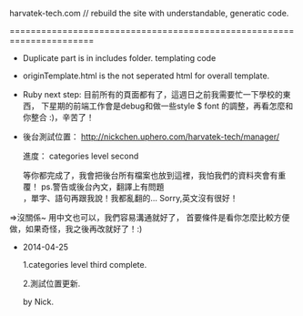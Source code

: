 
harvatek-tech.com // rebuild the site with understandable, generatic code.

======================================================================

- Duplicate part is in includes folder. templating code
- originTemplate.html is the not seperated html for overall template.

- Ruby next step:
  目前所有的頁面都有了，這週日之前我需要忙一下學校的東西，
  下星期的前端工作會是debug和做一些style $ font 的調整，再看怎麼和你整合 :)，辛苦了！

- 後台測試位置：
  http://nickchen.uphero.com/harvatek-tech/manager/
  
  進度：
  categories level second
  
  等你都完成了，我會把後台所有檔案也放到這裡，我怕我們的資料夾會有重覆！
  ps.警告或後台內文，翻譯上有問題  
  ，單字、語句再跟我說！我都亂翻的...
  Sorry,英文沒有很好！

=>沒關係~ 用中文也可以，我們容易溝通就好了，
  首要條件是看你怎麼比較方便做，如果奇怪，我之後再改就好了！:)
  
- 2014-04-25

  1.categories level third complete.
  
  2.測試位置更新.
  
  by Nick.
  